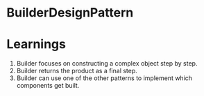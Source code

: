 # BuilderDesignPattern
# Learnings

1. Builder focuses on constructing a complex object step by step. 
2. Builder returns the product as a final step.
3. Builder can use one of the other patterns to implement which components get built.
